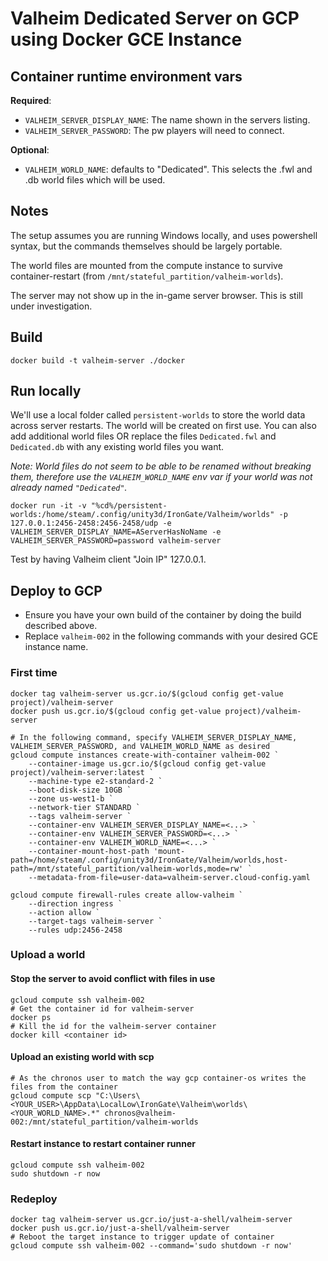 # Valheim Dedicated Server on GCP using Docker GCE Instance

## Container runtime environment vars

**Required**:

- `VALHEIM_SERVER_DISPLAY_NAME`: The name shown in the servers listing.
- `VALHEIM_SERVER_PASSWORD`: The pw players will need to connect.

**Optional**:

- `VALHEIM_WORLD_NAME`: defaults to "Dedicated". This selects the .fwl and .db world files which will be used.

## Notes

The setup assumes you are running Windows locally, and uses powershell syntax, but the commands themselves should be largely portable.

The world files are mounted from the compute instance to survive container-restart (from `/mnt/stateful_partition/valheim-worlds`).

The server may not show up in the in-game server browser. This is still under investigation.

## Build

```
docker build -t valheim-server ./docker
```

## Run locally

We'll use a local folder called `persistent-worlds` to store the world data across server restarts. The world will be created on first use. You can also add additional world files OR replace the files `Dedicated.fwl` and `Dedicated.db` with any existing world files you want.

_Note: World files do not seem to be able to be renamed without breaking them, therefore use the `VALHEIM_WORLD_NAME` env var if your world was not already named `"Dedicated"`._

```
docker run -it -v "%cd%/persistent-worlds:/home/steam/.config/unity3d/IronGate/Valheim/worlds" -p 127.0.0.1:2456-2458:2456-2458/udp -e VALHEIM_SERVER_DISPLAY_NAME=AServerHasNoName -e VALHEIM_SERVER_PASSWORD=password valheim-server
```

Test by having Valheim client "Join IP" 127.0.0.1.

## Deploy to GCP

- Ensure you have your own build of the container by doing the build described above.
- Replace `valheim-002` in the following commands with your desired GCE instance name.

### First time

```
docker tag valheim-server us.gcr.io/$(gcloud config get-value project)/valheim-server
docker push us.gcr.io/$(gcloud config get-value project)/valheim-server

# In the following command, specify VALHEIM_SERVER_DISPLAY_NAME, VALHEIM_SERVER_PASSWORD, and VALHEIM_WORLD_NAME as desired
gcloud compute instances create-with-container valheim-002 `
    --container-image us.gcr.io/$(gcloud config get-value project)/valheim-server:latest `
    --machine-type e2-standard-2 `
    --boot-disk-size 10GB `
    --zone us-west1-b `
    --network-tier STANDARD `
    --tags valheim-server `
    --container-env VALHEIM_SERVER_DISPLAY_NAME=<...> `
    --container-env VALHEIM_SERVER_PASSWORD=<...> `
    --container-env VALHEIM_WORLD_NAME=<...> `
    --container-mount-host-path 'mount-path=/home/steam/.config/unity3d/IronGate/Valheim/worlds,host-path=/mnt/stateful_partition/valheim-worlds,mode=rw' `
    --metadata-from-file=user-data=valheim-server.cloud-config.yaml

gcloud compute firewall-rules create allow-valheim `
    --direction ingress `
    --action allow `
    --target-tags valheim-server `
    --rules udp:2456-2458
```

### Upload a world

#### Stop the server to avoid conflict with files in use

```
gcloud compute ssh valheim-002
# Get the container id for valheim-server
docker ps
# Kill the id for the valheim-server container
docker kill <container id>
```

#### Upload an existing world with scp

```
# As the chronos user to match the way gcp container-os writes the files from the container
gcloud compute scp "C:\Users\<YOUR_USER>\AppData\LocalLow\IronGate\Valheim\worlds\<YOUR_WORLD_NAME>.*" chronos@valheim-002:/mnt/stateful_partition/valheim-worlds
```

#### Restart instance to restart container runner

```
gcloud compute ssh valheim-002
sudo shutdown -r now
```

### Redeploy

```
docker tag valheim-server us.gcr.io/just-a-shell/valheim-server
docker push us.gcr.io/just-a-shell/valheim-server
# Reboot the target instance to trigger update of container
gcloud compute ssh valheim-002 --command='sudo shutdown -r now'
```

